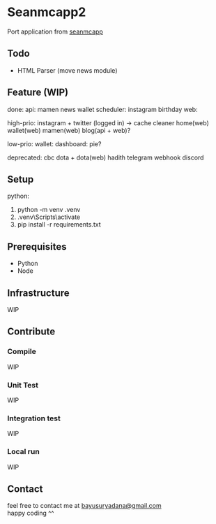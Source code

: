 # Seanmcapp2
Port application from [seanmcapp](https://github.com/bayusuryadana/seanmcapp)

## Todo
- HTML Parser (move news module)

## Feature (WIP)
done:
	api:
		mamen
		news
		wallet
	scheduler:
		instagram
		birthday
	web:

high-prio:
	instagram + twitter (logged in) -> cache cleaner
	home(web)
	wallet(web)
	mamen(web)
	blog(api + web)?

low-prio:
	wallet: dashboard: pie?

deprecated:
	cbc
	dota + dota(web)
	hadith
	telegram webhook
	discord

## Setup
python:
1. python -m venv .venv
2. .venv\Scripts\activate
3. pip install -r requirements.txt 

## Prerequisites
- Python
- Node
 
## Infrastructure
WIP

## Contribute
### Compile
WIP

### Unit Test
WIP

### Integration test
WIP

### Local run
WIP

## Contact
feel free to contact me at bayusuryadana@gmail.com  
happy coding ^^